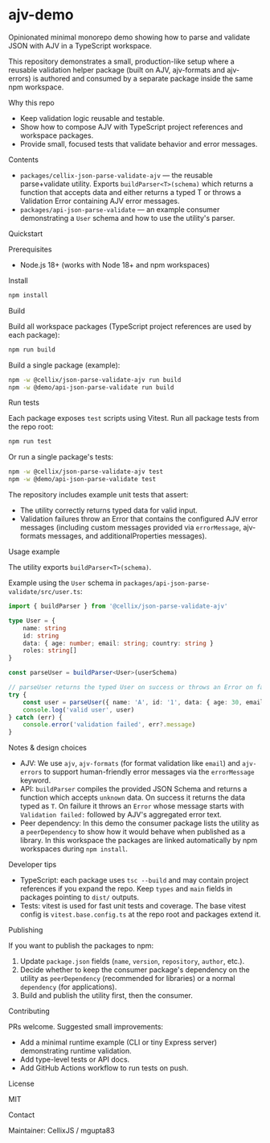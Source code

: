 # ajv-demo

Opinionated minimal monorepo demo showing how to parse and validate JSON with AJV in a TypeScript workspace.

This repository demonstrates a small, production-like setup where a reusable validation helper package (built on AJV, ajv-formats and ajv-errors) is authored and consumed by a separate package inside the same npm workspace.

Why this repo
- Keep validation logic reusable and testable.
- Show how to compose AJV with TypeScript project references and workspace packages.
- Provide small, focused tests that validate behavior and error messages.

Contents
- `packages/cellix-json-parse-validate-ajv` — the reusable parse+validate utility. Exports `buildParser<T>(schema)` which returns a function that accepts data and either returns a typed T or throws a Validation Error containing AJV error messages.
- `packages/api-json-parse-validate` — an example consumer demonstrating a `User` schema and how to use the utility's parser.

Quickstart

Prerequisites
- Node.js 18+ (works with Node 18+ and npm workspaces)

Install

```bash
npm install
```

Build

Build all workspace packages (TypeScript project references are used by each package):

```bash
npm run build
```

Build a single package (example):

```bash
npm -w @cellix/json-parse-validate-ajv run build
npm -w @demo/api-json-parse-validate run build
```

Run tests

Each package exposes `test` scripts using Vitest. Run all package tests from the repo root:

```bash
npm run test
```

Or run a single package's tests:

```bash
npm -w @cellix/json-parse-validate-ajv test
npm -w @demo/api-json-parse-validate test
```

The repository includes example unit tests that assert:
- The utility correctly returns typed data for valid input.
- Validation failures throw an Error that contains the configured AJV error messages (including custom messages provided via `errorMessage`, ajv-formats messages, and additionalProperties messages).

Usage example

The utility exports `buildParser<T>(schema)`.

Example using the `User` schema in `packages/api-json-parse-validate/src/user.ts`:

```ts
import { buildParser } from '@cellix/json-parse-validate-ajv'

type User = {
	name: string
	id: string
	data: { age: number; email: string; country: string }
	roles: string[]
}

const parseUser = buildParser<User>(userSchema)

// parseUser returns the typed User on success or throws an Error on failure
try {
	const user = parseUser({ name: 'A', id: '1', data: { age: 30, email: 'a@b.com', country: 'US' }, roles: ['admin'] })
	console.log('valid user', user)
} catch (err) {
	console.error('validation failed', err?.message)
}
```

Notes & design choices

- AJV: We use `ajv`, `ajv-formats` (for format validation like `email`) and `ajv-errors` to support human-friendly error messages via the `errorMessage` keyword.
- API: `buildParser` compiles the provided JSON Schema and returns a function which accepts `unknown` data. On success it returns the data typed as `T`. On failure it throws an `Error` whose message starts with `Validation failed:` followed by AJV's aggregated error text.
- Peer dependency: In this demo the consumer package lists the utility as a `peerDependency` to show how it would behave when published as a library. In this workspace the packages are linked automatically by npm workspaces during `npm install`.

Developer tips

- TypeScript: each package uses `tsc --build` and may contain project references if you expand the repo. Keep `types` and `main` fields in packages pointing to `dist/` outputs.
- Tests: vitest is used for fast unit tests and coverage. The base vitest config is `vitest.base.config.ts` at the repo root and packages extend it.

Publishing

If you want to publish the packages to npm:

1. Update `package.json` fields (`name`, `version`, `repository`, `author`, etc.).
2. Decide whether to keep the consumer package's dependency on the utility as `peerDependency` (recommended for libraries) or a normal `dependency` (for applications).
3. Build and publish the utility first, then the consumer.

Contributing

PRs welcome. Suggested small improvements:
- Add a minimal runtime example (CLI or tiny Express server) demonstrating runtime validation.
- Add type-level tests or API docs.
- Add GitHub Actions workflow to run tests on push.

License

MIT

Contact

Maintainer: CellixJS / mgupta83

